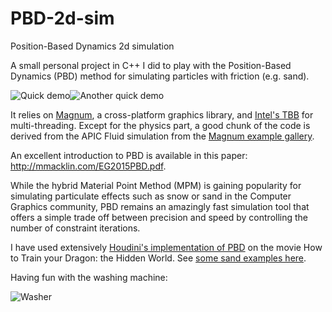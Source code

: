 # PBD-2d-sim
Position-Based Dynamics 2d simulation

A small personal project in C++ I did to play with the Position-Based Dynamics (PBD) method for simulating particles with friction (e.g. sand).

![Quick demo](https://media.giphy.com/media/UkyPhN6lSwJjNIPhfV/giphy.gif)![Another quick demo](https://media.giphy.com/media/WnRcLGYGB2TKOzxWz2/giphy.gif)

It relies on [Magnum](https://magnum.graphics/), a cross-platform  graphics library, and [Intel's TBB](https://github.com/oneapi-src/oneTBB) for multi-threading. Except for the physics part, a good chunk of the code is derived from the APIC Fluid simulation from the [Magnum example gallery](https://magnum.graphics/showcase/). 

An excellent introduction to PBD is available in this paper: http://mmacklin.com/EG2015PBD.pdf.

While the hybrid Material Point Method (MPM) is gaining popularity for simulating particulate effects such as snow or sand in the Computer Graphics community, PBD remains an amazingly fast simulation tool that offers a simple trade off between precision and speed by controlling the number of constraint iterations.

I have used extensively [Houdini's implementation of PBD](https://www.sidefx.com/docs/houdini/grains/about.html) on the movie How to Train your Dragon: the Hidden World. See [some sand examples here](https://vimeo.com/156511737#t=35s).

Having fun with the washing machine:

![Washer](https://media.giphy.com/media/N9l1VG8Yl08TzS8tuu/giphy.gif)
